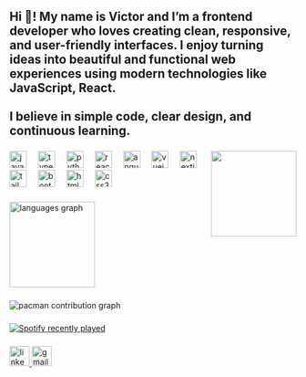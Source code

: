 <h2 align="left">Hi 👋! My name is Victor and I’m a frontend developer who loves creating clean, responsive, and user-friendly interfaces. I enjoy turning ideas into beautiful and functional web experiences using modern technologies like JavaScript, React.<br><br>I believe in simple code, clear design, and continuous learning.</h2>

###



###

<img align="right" height="150" src="https://media3.giphy.com/media/SBCEZF6YrxrQVYPElD/200w.gif"  />

###

<div align="left">
  <img src="https://cdn.jsdelivr.net/gh/devicons/devicon/icons/javascript/javascript-original.svg" height="30" alt="javascript logo"  />
  <img width="12" />
  <img src="https://cdn.jsdelivr.net/gh/devicons/devicon/icons/typescript/typescript-original.svg" height="30" alt="typescript logo"  />
  <img width="12" />
  <img src="https://cdn.jsdelivr.net/gh/devicons/devicon/icons/python/python-original.svg" height="30" alt="python logo"  />
  <img width="12" />
  <img src="https://cdn.jsdelivr.net/gh/devicons/devicon/icons/react/react-original.svg" height="30" alt="react logo"  />
  <img width="12" />
  <img src="https://cdn.jsdelivr.net/gh/devicons/devicon/icons/angularjs/angularjs-original.svg" height="30" alt="angularjs logo"  />
  <img width="12" />
  <img src="https://cdn.jsdelivr.net/gh/devicons/devicon/icons/vuejs/vuejs-original.svg" height="30" alt="vuejs logo"  />
  <img width="12" />
  <img src="https://cdn.jsdelivr.net/gh/devicons/devicon/icons/nextjs/nextjs-original.svg" height="30" alt="nextjs logo"  />
  <img width="12" />
  <img src="https://cdn.simpleicons.org/tailwindcss/06B6D4" height="30" alt="tailwindcss logo"  />
  <img width="12" />
  <img src="https://skillicons.dev/icons?i=bootstrap" height="30" alt="bootstrap logo"  />
  <img width="12" />
  <img src="https://cdn.jsdelivr.net/gh/devicons/devicon/icons/html5/html5-original.svg" height="30" alt="html5 logo"  />
  <img width="12" />
  <img src="https://cdn.jsdelivr.net/gh/devicons/devicon/icons/css3/css3-original.svg" height="30" alt="css3 logo"  />
</div>

###

<div align="left">
<img src="https://github-readme-stats.vercel.app/api/top-langs?username=victorFish9&locale=en&hide_title=false&layout=compact&card_width=320&langs_count=5&theme=codeSTACKr&hide_border=false" height="150" alt="languages graph"  />
</div>

###

<picture>
  <source media="(prefers-color-scheme: dark)" srcset="https://raw.githubusercontent.com/victorFish9/victorFish9/output/pacman-contribution-graph-dark.svg">
  <source media="(prefers-color-scheme: light)" srcset="https://raw.githubusercontent.com/victorFish9/victorFish9/output/pacman-contribution-graph.svg">
  <img alt="pacman contribution graph" src="https://raw.githubusercontent.com/victorFish9/victorFish9/output/pacman-contribution-graph.svg">
</picture>

###

<div align="left">
  <a href="https://open.spotify.com/user/yourbigmama">
    <img src="https://spotify-recently-played-readme.vercel.app/api?user=yourbigmama&count=1&unique=true" alt="Spotify recently played"  />
  </a>
</div>

###

<div align="left">
    <a href="https://www.linkedin.com/in/victor-cherkasov-621620221/" target="_blank">
        <img src="https://img.shields.io/static/v1?message=LinkedIn&logo=linkedin&label=&color=0077B5&logoColor=white&labelColor=&style=for-the-badge"
            height="35" alt="linkedin logo" />
    </a>
    <a href="mailto:victor.cherkasov@gmail.com" target="_blank">
    <img src="https://img.shields.io/static/v1?message=Gmail&logo=gmail&label=&color=D14836&logoColor=white&labelColor=&style=for-the-badge"
        height="35" alt="gmail logo" />
</a>
</div>
